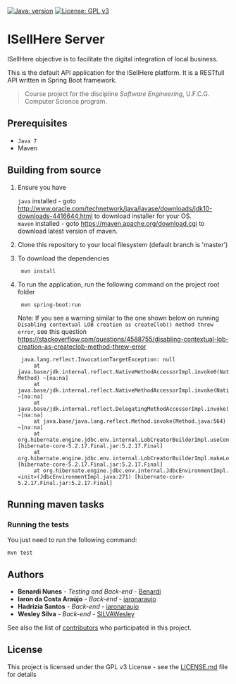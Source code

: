 [![Java: version](https://img.shields.io/badge/JAVA%20-7-blue.svg)](https://www.oracle.com/technetwork/java/javase/jdk7-relnotes-429209.html)
[![License: GPL v3](https://img.shields.io/badge/License-GPLv3-blue.svg)](https://www.gnu.org/licenses/gpl-3.0)

# ISellHere Server

ISellHere objective is to facilitate the digital integration of local business.

This is the default API application for the ISellHere platform. It is a RESTfull API written in Spring Boot framework.

> Course project for the discipline *Software Engineering*, U.F.C.G. Computer Science program.



## Prerequisites

* `Java 7`
* Maven

## Building from source

1. Ensure you have 

   ```java``` installed - goto http://www.oracle.com/technetwork/java/javase/downloads/jdk10-downloads-4416644.html to download installer for your OS.    
   ```maven``` installed - goto https://maven.apache.org/download.cgi to download latest version of maven.

1. Clone this repository to your local filesystem (default branch is 'master')

1. To download the dependencies
   ```
    mvn install
   ```

1. To run the application, run the following command on the project root folder

   ```
    mvn spring-boot:run
   ```

   Note: If you see a warning similar to the one shown below on running `Disabling contextual LOB creation as createClob() method threw error`, see this question https://stackoverflow.com/questions/4588755/disabling-contextual-lob-creation-as-createclob-method-threw-error

   ```
    java.lang.reflect.InvocationTargetException: null
        at java.base/jdk.internal.reflect.NativeMethodAccessorImpl.invoke0(Native Method) ~[na:na]
        at java.base/jdk.internal.reflect.NativeMethodAccessorImpl.invoke(NativeMethodAccessorImpl.java:62) ~[na:na]
        at java.base/jdk.internal.reflect.DelegatingMethodAccessorImpl.invoke(DelegatingMethodAccessorImpl.java:43) ~[na:na]
        at java.base/java.lang.reflect.Method.invoke(Method.java:564) ~[na:na]
        at org.hibernate.engine.jdbc.env.internal.LobCreatorBuilderImpl.useContextualLobCreation(LobCreatorBuilderImpl.java:113) [hibernate-core-5.2.17.Final.jar:5.2.17.Final]
        at org.hibernate.engine.jdbc.env.internal.LobCreatorBuilderImpl.makeLobCreatorBuilder(LobCreatorBuilderImpl.java:54) [hibernate-core-5.2.17.Final.jar:5.2.17.Final]
        at org.hibernate.engine.jdbc.env.internal.JdbcEnvironmentImpl.<init>(JdbcEnvironmentImpl.java:271) [hibernate-core-5.2.17.Final.jar:5.2.17.Final]
   ```
## Running maven tasks

### Running the tests

You just need to run the following command:

`mvn test`

## Authors

* **Benardi Nunes** - *Testing and Back-end* - [Benardi](https://github.com/Benardi)
* **Iaron da Costa Araújo** - *Back-end* - [iaronaraujo](https://github.com/iaronaraujo)
* **Hadrizia Santos** - *Back-end* - [iaronaraujo](https://github.com/iaronaraujo)
* **Wesley Silva** - *Back-end* - [SILVAWesley](https://github.com/SILVAWesley)

See also the list of [contributors](https://github.com/isellhere/ISellHere-Server/contributors) who participated in this project.

## License

This project is licensed under the GPL v3 License - see the [LICENSE.md](LICENSE.md) file for details
